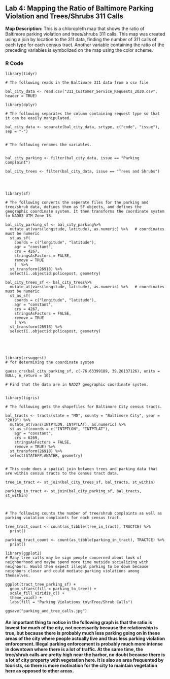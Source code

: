 ## Lab 4: Mapping the Ratio of Baltimore Parking Violation and Trees/Shrubs 311 Calls

**Map Description:** 
This is a chloropleth map that shows the ratio of Baltimore parking violation and trees/shrubs 311 calls. This map was created using a join by location to the 311 data, finding the number of 311 calls of each type for each census tract. Another variable containing the ratio of the preceding variables is symbolized on the map using the color scheme.

### R Code

```{r, reading in 311 data, results = FALSE}
library(tidyr)

# The following reads in the Baltimore 311 data from a csv file

bal_city_data <- read.csv("311_Customer_Service_Requests_2020.csv", header = TRUE)

```

```{r, preparing data, results = FALSE}
library(dplyr)

# The following separates the column containing request type so that it can be easily manipulated. 

bal_city_data <- separate(bal_city_data, srtype, c("code", "issue"), sep = "-")

```

```{r, renaming variables, results = FALSE}

# The following renames the variables.


bal_city_parking <- filter(bal_city_data, issue == "Parking Complaint")

bal_city_trees <- filter(bal_city_data, issue == "Trees and Shrubs")



```



```{r, converting sf objects, results = FALSE}

library(sf)

# The following converts the seperate files for the parking and tree/shrub data, defines them as SF objects, and defines the geographic coordinate system. It then transforms the coordinate system to NAD83 UTM Zone 18.  

bal_city_parking_sf <- bal_city_parking%>%
  mutate_at(vars(longitude, latitude), as.numeric) %>%   # coordinates must be numeric
  st_as_sf(
    coords = c("longitude", "latitude"),
    agr = "constant",
    crs = 4267,       
    stringsAsFactors = FALSE,
    remove = TRUE
    )  %>% 
  st_transform(26918) %>%
  select(ï..objectid:policepost, geometry)

bal_city_trees_sf <- bal_city_trees%>%
  mutate_at(vars(longitude, latitude), as.numeric) %>%   # coordinates must be numeric
  st_as_sf(
    coords = c("longitude", "latitude"),
    agr = "constant",
    crs = 4267,       
    stringsAsFactors = FALSE,
    remove = TRUE
    ) %>% 
  st_transform(26918) %>%
  select(ï..objectid:policepost, geometry)




```

```{r, determine coord. sys., eval = FALSE}

library(crsuggest)
# for determining the coordinate system

guess_crs(bal_city_parking_sf, c(-76.63399189, 39.26137126), units = NULL, n_return = 10)

# Find that the data are in NAD27 geographic coordinate system.

```


```{r, Bal Tracts from census, results = FALSE}

library(tigris)

# The following gets the shapefiles for Baltimore City census tracts.

bal_tracts <- tracts(state = "MD", county = "Baltimore City", year = "2019") %>%
  mutate_at(vars(INTPTLON, INTPTLAT), as.numeric) %>%
  st_as_sf(coords = c("INTPTLON", "INTPTLAT"),
    agr = "constant",
    crs = 6269,       
    stringsAsFactors = FALSE,
    remove = TRUE) %>%
  st_transform(26918) %>%
  select(STATEFP:AWATER, geometry)

```

```{r, joining, results = FALSE}

# This code does a spatial join between trees and parking data that are within census tracts to the census tract data.

tree_in_tract <- st_join(bal_city_trees_sf, bal_tracts, st_within)

parking_in_tract <- st_join(bal_city_parking_sf, bal_tracts, st_within)


```

```{r, counting, results = FALSE}

# The following counts the number of tree/shrub complaints as well as parking violation complaints for each census tract.

tree_tract_count <- count(as_tibble(tree_in_tract), TRACTCE) %>%
  print()

parking_tract_count <- count(as_tibble(parking_in_tract), TRACTCE) %>%
  print()

```

```{r, graph of the relationship between parking and tree calls}
library(ggplot2)
# Many tree calls may be sign people concerned about look of neighborhood and maybe spend more time outside socializing with neighbors. Would then expect illegal parking to be down because neighbors closer and could mediate parking violations among themselves.

ggplot(tract_tree_parking_sf) + 
  geom_sf(aes(fill = parking_to_tree)) + 
  scale_fill_viridis_c() + 
  theme_void() + 
  labs(fill = "Parking Violations to\nTree/Shrub Calls")

ggsave("parking_and_tree_calls.jpg")

```

#### An important thing to notice in the following graph is that the ratio is lowest for much of the city, not necessarily because the relationship is true, but because there is probably much less parking going on in these areas of the city where people actually live and thus less parking violation enforcement. Illegal parking enforcement is probably much more intense in downtown where there is a lot of traffic. At the same time, the tree/shrub calls are pretty high near the harbor, no doubt because there is a lot of city property with vegetation here. It is also an area frequented by tourists, so there is more motivation for the city to maintain vegetation here as opposed to other areas.






